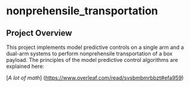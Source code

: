 # nonprehensile_transportation

## Project Overview

This project implements model predictive controls on a single arm and a dual-arm systems to perform nonprehensile transportation of a box payload. The principles of the model predictive control algorithms are explained here:

[*A lot of math*] (https://www.overleaf.com/read/svsbmbmrbbzt#efa959)

